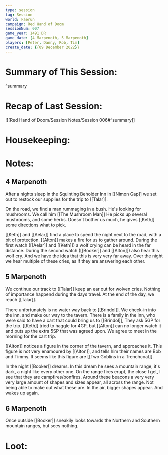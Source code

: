 ```yaml
---
type: session
tag: Session
world: Faerun
campaign: Red Hand of Doom
sessionNum: 007
game_year: 1491 DR
game_date: [4 Marpenoth, 5 Marpenoth]
players: [Peter, Danny, Rob, Tim]
create_date: {{09 December 2022}}
---
```




# Summary of This Session:

^summary

# Recap of Last Session:
![[Red Hand of Doom/Session Notes/Session 006#^summary]]

# Housekeeping:

# Notes:
## 4 Marpenoth
After a nights sleep in the Squinting Beholder Inn in [[Nimon Gap]] we set out to restock our supplies for the trip to [[Talar]].

On the road, we find a man rummaging in a bush. He's looking for mushrooms. We call him [[The Mushroom Man]]  He picks up several mushrooms, and some herbs. Doesn't bother us much, he gives [[Keth]] some directions what to pick.

[[Keth]] and [[Aelar]] find a place to spend the night next to the road, with a bit of protection. [[Alton]] makes a fire for us to gather around. 
During the first watch ([[Aelar]] and [[Keth]]) a wolf crying can be heard in the far distance.
During the second watch ([[Booker]] and [[Alton]])  also hear this wolf cry. And we have the idea that this is very very far away. Over the night we hear multiple of these cries, as if they are answering each other.

## 5 Marpenoth
We continue our track to [[Talar]] keep an ear out for wolven cries. 
Nothing of importance happend during the days travel.
At the end of the day, we reach [[Talar]].

There unfortunately is no water way back to [[Brindol]].
We check-in into the inn, and make our way to the tavern.
There is a family in the inn, who were said to have a cart that could bring us to [[Brindol]], They ask 5GP for the trip. [[Keth]] tried to haggle for 4GP, but [[Alton]] can no longer watch it and puts up the extra 5SP that was agreed upon. We agree to meet in the morning for the cart trip.

[[Alton]] notices a figure in the corner of the tavern, and approaches it. This figure is not very enamoured by [[Alton]], and tells him their names are Bob and Timmy.  It seems like this figure are [[Two Goblins in a Trenchcoat]].

In the night [[Booker]] dreams. In this dream he sees a mountain range, it's dark, a night like every other one.  On the range fires erupt, the close I get, I see that they are campfires/bonfires. Around these beacons a very very very large amount of shapes and sizes appear, all across the range. Not being able to make out what these are. In the air, bigger shapes appear. And wakes up again.

## 6 Marpenoth
Once outside [[Booker]] sneakily looks towards the Northern and Southern mountain ranges, but sees nothing.



# Loot:

